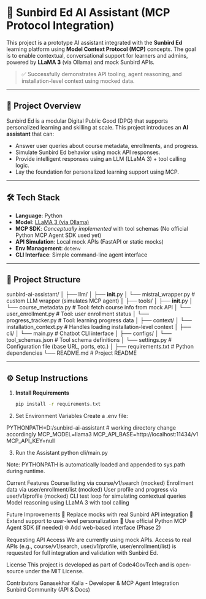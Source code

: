 # 🧠 Sunbird Ed AI Assistant (MCP Protocol Integration)

This project is a prototype AI assistant integrated with the **Sunbird Ed** learning platform using **Model Context Protocol (MCP)** concepts. The goal is to enable contextual, conversational support for learners and admins, powered by **LLaMA 3** (via Ollama) and mock Sunbird APIs.

> ✅ Successfully demonstrates API tooling, agent reasoning, and installation-level context using mocked data.

---

## 🚀 Project Overview

Sunbird Ed is a modular Digital Public Good (DPG) that supports personalized learning and skilling at scale. This project introduces an **AI assistant** that can:

- Answer user queries about course metadata, enrollments, and progress.
- Simulate Sunbird Ed behavior using mock API responses.
- Provide intelligent responses using an LLM (LLaMA 3) + tool calling logic.
- Lay the foundation for personalized learning support using MCP.

---

## 🛠 Tech Stack

- **Language**: Python
- **Model**: [LLaMA 3 (via Ollama)](https://ollama.com/library/llama3)
- **MCP SDK**: *Conceptually implemented* with tool schemas (No official Python MCP Agent SDK used yet)
- **API Simulation**: Local mock APIs (FastAPI or static mocks)
- **Env Management**: `dotenv`
- **CLI Interface**: Simple command-line agent interface

---

## 📁 Project Structure

sunbird-ai-assistant/
│
├── llm/
│   ├── __init__.py
│   └── mistral_wrapper.py         # custom LLM wrapper (simulates MCP agent)
│
├── tools/
│   ├── __init__.py
│   └── course_metadata.py         # Tool: fetch course info from mock API
│   └── user_enrollment.py         # Tool: user enrollment status
│   └── progress_tracker.py        # Tool: learning progress data
│
├── context/
│   └── installation_context.py    # Handles loading installation-level context
│
├── cli/
│   └── main.py                    # Chatbot CLI interface
│
├── configs/
│   └── tool_schemas.json          # Tool schema definitions
│   └── settings.py                # Configuration file (base URL, ports, etc.)
│
├── requirements.txt               # Python dependencies
└── README.md                      # Project README


---

## ⚙️ Setup Instructions

1. **Install Requirements**
   ```bash
   pip install -r requirements.txt

2. Set Environment Variables Create a .env file:
   
PYTHONPATH=D:/sunbird-ai-assistant  # working directory change accordingly
MCP_MODEL=llama3
MCP_API_BASE=http://localhost:11434/v1
MCP_API_KEY=null

3. Run the Assistant
python cli/main.py

Note: PYTHONPATH is automatically loaded and appended to sys.path during runtime.

 Current Features
 Course listing via course/v1/search (mocked)
 Enrollment data via user/enrollment/list (mocked)
 User profile and progress via user/v1/profile (mocked)
 CLI test loop for simulating contextual queries
 Model reasoning using LLaMA 3 with tool calling

  Future Improvements
🔄 Replace mocks with real Sunbird API integration
🎯 Extend support to user-level personalization
🧠 Use official Python MCP Agent SDK (if needed)
🌐 Add web-based interface (Phase 2)

Requesting API Access
We are currently using mock APIs. Access to real APIs (e.g., course/v1/search, user/v1/profile, user/enrollment/list) is requested for full integration and validation with Sunbird Ed.

License
This project is developed as part of Code4GovTech and is open-source under the MIT License.

Contributors
Ganasekhar Kalla - Developer & MCP Agent Integration
Sunbird Community (API & Docs)

